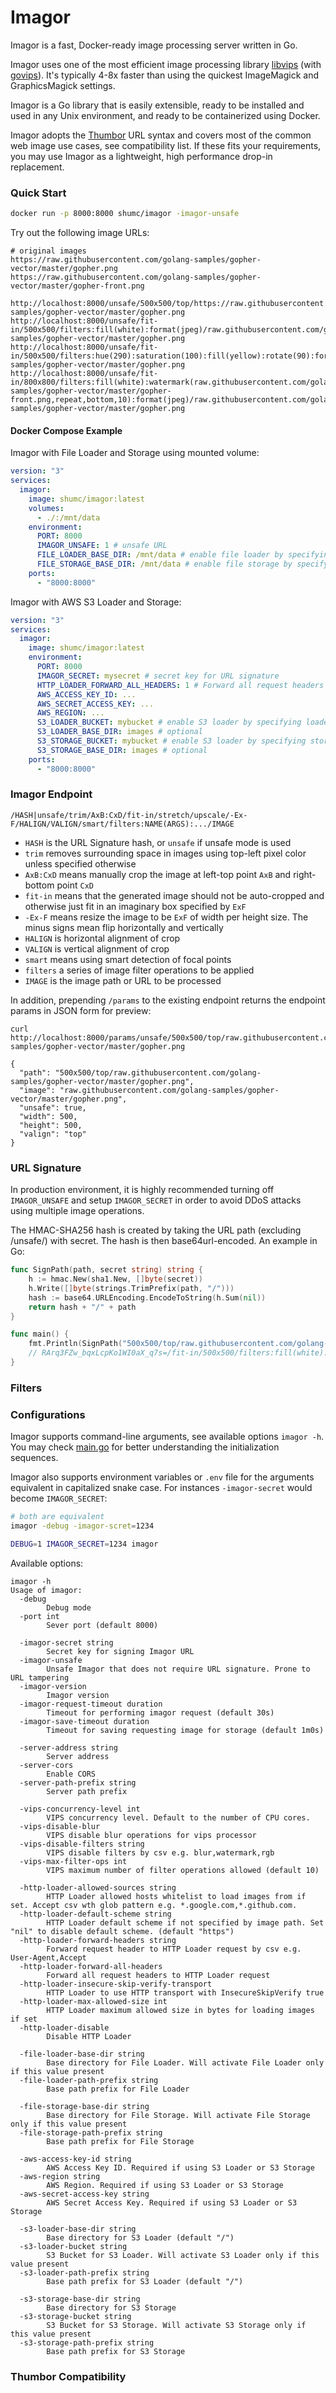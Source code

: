# Imagor

Imagor is a fast, Docker-ready image processing server written in Go. 

Imagor uses one of the most efficient image processing library 
[libvips](https://github.com/libvips/libvips) (with [govips](https://github.com/davidbyttow/govips)). It's typically 4-8x faster than using the quickest ImageMagick and GraphicsMagick settings.

Imagor is a Go library that is easily extensible, ready to be installed and used in any Unix environment, and ready to be containerized using Docker.

Imagor adopts the [Thumbor](https://thumbor.readthedocs.io/en/latest/usage.html#image-endpoint) URL syntax and covers most of the common web image use cases, see compatibility list. If these fits your requirements, you may use Imagor as a lightweight, high performance drop-in replacement.

### Quick Start

```bash
docker run -p 8000:8000 shumc/imagor -imagor-unsafe
```
Try out the following image URLs:

```
# original images
https://raw.githubusercontent.com/golang-samples/gopher-vector/master/gopher.png
https://raw.githubusercontent.com/golang-samples/gopher-vector/master/gopher-front.png

http://localhost:8000/unsafe/500x500/top/https://raw.githubusercontent.com/golang-samples/gopher-vector/master/gopher.png
http://localhost:8000/unsafe/fit-in/500x500/filters:fill(white):format(jpeg)/raw.githubusercontent.com/golang-samples/gopher-vector/master/gopher.png
http://localhost:8000/unsafe/fit-in/500x500/filters:hue(290):saturation(100):fill(yellow):rotate(90):format(jpeg):quality(80)/raw.githubusercontent.com/golang-samples/gopher-vector/master/gopher.png
http://localhost:8000/unsafe/fit-in/800x800/filters:fill(white):watermark(raw.githubusercontent.com/golang-samples/gopher-vector/master/gopher-front.png,repeat,bottom,10):format(jpeg)/raw.githubusercontent.com/golang-samples/gopher-vector/master/gopher.png
```

#### Docker Compose Example

Imagor with File Loader and Storage using mounted volume:
```yaml
version: "3"
services:
  imagor:
    image: shumc/imagor:latest
    volumes:
      - ./:/mnt/data
    environment:
      PORT: 8000
      IMAGOR_UNSAFE: 1 # unsafe URL
      FILE_LOADER_BASE_DIR: /mnt/data # enable file loader by specifying base dir
      FILE_STORAGE_BASE_DIR: /mnt/data # enable file storage by specifying base dir
    ports:
      - "8000:8000"
```
Imagor with AWS S3 Loader and Storage:
```yaml
version: "3"
services:
  imagor:
    image: shumc/imagor:latest
    environment:
      PORT: 8000
      IMAGOR_SECRET: mysecret # secret key for URL signature
      HTTP_LOADER_FORWARD_ALL_HEADERS: 1 # Forward all request headers to HTTP Loader
      AWS_ACCESS_KEY_ID: ... 
      AWS_SECRET_ACCESS_KEY: ...
      AWS_REGION: ...
      S3_LOADER_BUCKET: mybucket # enable S3 loader by specifying loader bucket
      S3_LOADER_BASE_DIR: images # optional
      S3_STORAGE_BUCKET: mybucket # enable S3 loader by specifying storage bucket
      S3_STORAGE_BASE_DIR: images # optional
    ports:
      - "8000:8000"
```

### Imagor Endpoint

```
/HASH|unsafe/trim/AxB:CxD/fit-in/stretch/upscale/-Ex-F/HALIGN/VALIGN/smart/filters:NAME(ARGS):.../IMAGE
```

* `HASH` is the URL Signature hash, or `unsafe` if unsafe mode is used
* `trim` removes surrounding space in images using top-left pixel color unless specified otherwise
* `AxB:CxD` means manually crop the image at left-top point `AxB` and right-bottom point `CxD`
* `fit-in` means that the generated image should not be auto-cropped and otherwise just fit in an imaginary box specified by `ExF`
* `-Ex-F` means resize the image to be `ExF` of width per height size. The minus signs mean flip horizontally and vertically
* `HALIGN` is horizontal alignment of crop
* `VALIGN` is vertical alignment of crop
* `smart` means using smart detection of focal points
* `filters` a series of image filter operations to be applied
* `IMAGE` is the image path or URL to be processed

In addition, prepending `/params` to the existing endpoint returns the endpoint params in JSON form for preview:
```
curl http://localhost:8000/params/unsafe/500x500/top/raw.githubusercontent.com/golang-samples/gopher-vector/master/gopher.png

{
  "path": "500x500/top/raw.githubusercontent.com/golang-samples/gopher-vector/master/gopher.png",
  "image": "raw.githubusercontent.com/golang-samples/gopher-vector/master/gopher.png",
  "unsafe": true,
  "width": 500,
  "height": 500,
  "valign": "top"
}
```

### URL Signature

In production environment, it is highly recommended turning off `IMAGOR_UNSAFE` and setup `IMAGOR_SECRET` 
in order to avoid DDoS attacks using multiple image operations.

The HMAC-SHA256 hash is created by taking the URL path (excluding /unsafe/) with secret. The hash is then base64url-encoded.
An example in Go:

```go
func SignPath(path, secret string) string {
	h := hmac.New(sha1.New, []byte(secret))
	h.Write([]byte(strings.TrimPrefix(path, "/")))
	hash := base64.URLEncoding.EncodeToString(h.Sum(nil))
	return hash + "/" + path
}

func main() {
	fmt.Println(SignPath("500x500/top/raw.githubusercontent.com/golang-samples/gopher-vector/master/gopher.png", "mysecret"))
	// RArq3FZw_bqxLcpKo1WI0aX_q7s=/fit-in/500x500/filters:fill(white):format(jpeg)/raw.githubusercontent.com/golang-samples/gopher-vector/master/gopher.png
}
```

### Filters

### Configurations

Imagor supports command-line arguments, see available options `imagor -h`. You may check [main.go](https://github.com/cshum/imagor/blob/master/cmd/imagor/main.go) for better understanding the initialization sequences.

Imagor also supports environment variables or `.env` file for the arguments equivalent in capitalized snake case. For instances `-imagor-secret` would become `IMAGOR_SECRET`:
```bash
# both are equivalent
imagor -debug -imagor-scret=1234

DEBUG=1 IMAGOR_SECRET=1234 imagor
```
Available options:

```
imagor -h
Usage of imagor:
  -debug
        Debug mode
  -port int
        Sever port (default 8000)
        
  -imagor-secret string
        Secret key for signing Imagor URL
  -imagor-unsafe
        Unsafe Imagor that does not require URL signature. Prone to URL tampering
  -imagor-version
        Imagor version
  -imagor-request-timeout duration
        Timeout for performing imagor request (default 30s)
  -imagor-save-timeout duration
        Timeout for saving requesting image for storage (default 1m0s)
        
  -server-address string
        Server address
  -server-cors
        Enable CORS
  -server-path-prefix string
        Server path prefix
        
  -vips-concurrency-level int
        VIPS concurrency level. Default to the number of CPU cores.
  -vips-disable-blur
        VIPS disable blur operations for vips processor
  -vips-disable-filters string
        VIPS disable filters by csv e.g. blur,watermark,rgb
  -vips-max-filter-ops int
        VIPS maximum number of filter operations allowed (default 10)
        
  -http-loader-allowed-sources string
        HTTP Loader allowed hosts whitelist to load images from if set. Accept csv wth glob pattern e.g. *.google.com,*.github.com.
  -http-loader-default-scheme string
        HTTP Loader default scheme if not specified by image path. Set "nil" to disable default scheme. (default "https")
  -http-loader-forward-headers string
        Forward request header to HTTP Loader request by csv e.g. User-Agent,Accept
  -http-loader-forward-all-headers
        Forward all request headers to HTTP Loader request
  -http-loader-insecure-skip-verify-transport
        HTTP Loader to use HTTP transport with InsecureSkipVerify true
  -http-loader-max-allowed-size int
        HTTP Loader maximum allowed size in bytes for loading images if set
  -http-loader-disable
        Disable HTTP Loader
        
  -file-loader-base-dir string
        Base directory for File Loader. Will activate File Loader only if this value present
  -file-loader-path-prefix string
        Base path prefix for File Loader
        
  -file-storage-base-dir string
        Base directory for File Storage. Will activate File Storage only if this value present
  -file-storage-path-prefix string
        Base path prefix for File Storage
        
  -aws-access-key-id string
        AWS Access Key ID. Required if using S3 Loader or S3 Storage
  -aws-region string
        AWS Region. Required if using S3 Loader or S3 Storage
  -aws-secret-access-key string
        AWS Secret Access Key. Required if using S3 Loader or S3 Storage
        
  -s3-loader-base-dir string
        Base directory for S3 Loader (default "/")
  -s3-loader-bucket string
        S3 Bucket for S3 Loader. Will activate S3 Loader only if this value present
  -s3-loader-path-prefix string
        Base path prefix for S3 Loader (default "/")
        
  -s3-storage-base-dir string
        Base directory for S3 Storage
  -s3-storage-bucket string
        S3 Bucket for S3 Storage. Will activate S3 Storage only if this value present
  -s3-storage-path-prefix string
        Base path prefix for S3 Storage
```

### Thumbor Compatibility


